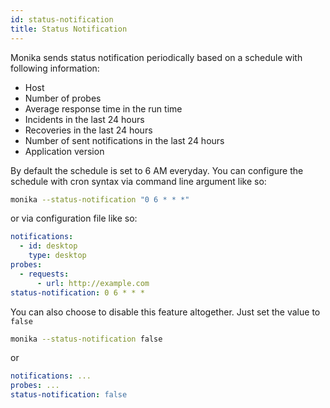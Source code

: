 ```yaml
---
id: status-notification
title: Status Notification
---
```


Monika sends status notification periodically based on a schedule with following information:

- Host
- Number of probes
- Average response time in the run time
- Incidents in the last 24 hours
- Recoveries in the last 24 hours
- Number of sent notifications in the last 24 hours
- Application version

By default the schedule is set to 6 AM everyday. You can configure the schedule with cron syntax via command line argument like so:

```bash
monika --status-notification "0 6 * * *"
```

or via configuration file like so:

```yml
notifications:
  - id: desktop
    type: desktop
probes:
  - requests:
      - url: http://example.com
status-notification: 0 6 * * *
```

You can also choose to disable this feature altogether. Just set the value to `false`

```bash
monika --status-notification false
```

or

```yml
notifications: ...
probes: ...
status-notification: false
```
